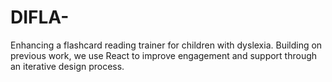 # DIFLA-
Enhancing a flashcard reading trainer for children with dyslexia. Building on previous work, we use React  to improve engagement and support through an iterative design process.
